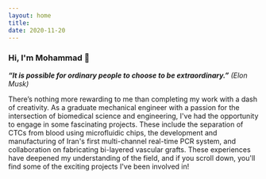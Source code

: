 ```yaml
---
layout: home
title: 
date: 2020-11-20 
---
```


### Hi, I'm Mohammad 👋

***“It is possible for ordinary people to choose to be extraordinary.”*** *(Elon Musk)*

There’s nothing more rewarding to me than completing my work with a dash of creativity. As a graduate mechanical engineer with a passion for the intersection of biomedical science and engineering, I've had the opportunity to engage in some fascinating projects. These include the separation of CTCs from blood using microfluidic chips, the development and manufacturing of Iran's first multi-channel real-time PCR system, and collaboration on fabricating bi-layered vascular grafts. These experiences have deepened my understanding of the field, and if you scroll down, you'll find some of the exciting projects I've been involved in!

<!-- <a href="/contact.html" class="highlighted">Contact Me</a> -->
